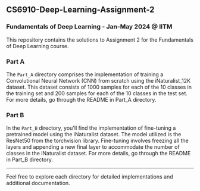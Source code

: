 ## CS6910-Deep-Learning-Assignment-2
### Fundamentals of Deep Learning - Jan-May 2024 @ IITM

This repository contains the solutions to Assignment 2 for the Fundamentals of Deep Learning course.

### Part A

The `Part_A` directory comprises the implementation of training a Convolutional Neural Network (CNN) from scratch using the iNaturalist_12K dataset. This dataset consists of 1000 samples for each of the 10 classes in the training set and 200 samples for each of the 10 classes in the test set. For more details, go through the README in Part_A directory.

### Part B

In the `Part_B` directory, you'll find the implementation of fine-tuning a pretrained model using the iNaturalist dataset. The model utilized is the ResNet50 from the torchvision library. Fine-tuning involves freezing all the layers and appending a new final layer to accommodate the number of classes in the iNaturalist dataset. For more details, go through the README in Part_B directory.

---
Feel free to explore each directory for detailed implementations and additional documentation.